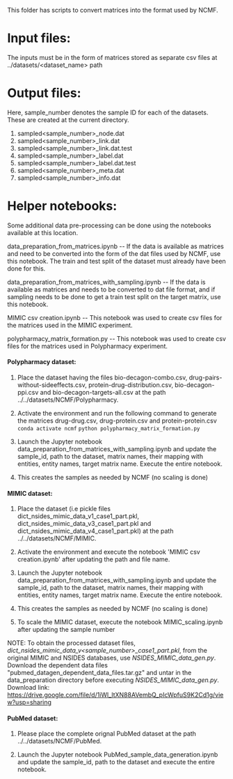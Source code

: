 This folder has scripts to convert matrices into the format used by NCMF.

Input files:
===========

The inputs must be in the form of matrices stored as separate csv files at ../datasets/<dataset_name> path

Output files:
=============

Here, sample_number denotes the sample ID for each of the datasets. These are created at the current directory.
1. sampled<sample_number>_node.dat
2. sampled<sample_number>_link.dat
3. sampled<sample_number>_link.dat.test
4. sampled<sample_number>_label.dat
5. sampled<sample_number>_label.dat.test
6. sampled<sample_number>_meta.dat
7. sampled<sample_number>_info.dat

Helper notebooks:
=================

Some additional data pre-processing can be done using the notebooks available at this location.

data_preparation_from_matrices.ipynb -- If the data is available as matrices and need to be converted into the form of the dat files used by NCMF, use this notebook. The train and test split of the dataset must already have been done for this.

data_preparation_from_matrices_with_sampling.ipynb -- If the data is available as matrices and needs to be converted to dat file format, and if sampling needs to be done to get a train test split on the target matrix, use this notebook.

MIMIC csv creation.ipynb -- This notebook was used to create csv files for the matrices used in the MIMIC experiment.

polypharmacy_matrix_formation.py -- This notebook was used to create csv files for the matrices used in Polypharmacy experiment.

#### Polypharmacy dataset:
1. Place the dataset having the files bio-decagon-combo.csv, drug-pairs-without-sideeffects.csv, protein-drug-distribution.csv, bio-decagon-ppi.csv and bio-decagon-targets-all.csv at the path ../../datasets/NCMF/Polypharmacy.

2. Activate the environment and run the following command to generate the matrices drug-drug.csv, drug-protein.csv and protein-protein.csv
`conda activate ncmf`
`python polypharmacy_matrix_formation.py`

3. Launch the Jupyter notebook data_preparation_from_matrices_with_sampling.ipynb and update the sample_id, path to the dataset, matrix names, their mapping with entities, entity names, target matrix name. Execute the entire notebook. 

4. This creates the samples as needed by NCMF (no scaling is done)

#### MIMIC dataset:
1. Place the dataset (i.e pickle files dict_nsides_mimic_data_v1_case1_part.pkl, dict_nsides_mimic_data_v3_case1_part.pkl and dict_nsides_mimic_data_v4_case1_part.pkl) at the path ../../datasets/NCMF/MIMIC.

2. Activate the environment and execute the notebook 'MIMIC csv creation.ipynb' after updating the path and file name.

3. Launch the Jupyter notebook data_preparation_from_matrices_with_sampling.ipynb and update the sample_id, path to the dataset, matrix names, their mapping with entities, entity names, target matrix name. Execute the entire notebook.

4. This creates the samples as needed by NCMF (no scaling is done)

5. To scale the MIMIC dataset, execute the notebook MIMIC_scaling.ipynb after updating the sample number

NOTE: To obtain the processed dataset files, *dict_nsides_mimic_data_v<sample_number>_case1_part.pkl*, from the original MIMIC and NSIDES databases, use *NSIDES_MIMIC_data_gen.py*. Download the dependent data files "pubmed_datagen_dependent_data_files.tar.gz" and untar in the data_preparation directory before executing *NSIDES_MIMIC_data_gen.py*. Download link: https://drive.google.com/file/d/1iWl_ltXN88AVembQ_pIcWpfuS9K2Cd1g/view?usp=sharing

#### PubMed dataset:
1. Please place the complete orignal PubMed dataset at the path ../../datasets/NCMF/PubMed.

2. Launch the Jupyter notebook PubMed_sample_data_generation.ipynb and update the sample_id, path to the dataset and execute the entire notebook.


